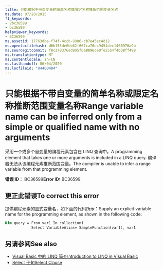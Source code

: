 ```yaml
---
title: 只能根据不带自变量的简单名称或限定名称推断范围变量名称
ms.date: 07/20/2015
f1_keywords:
- vbc36599
- bc36599
helpviewer_keywords:
- BC36599
ms.assetid: 17763dbe-f74f-4ccb-8086-cb7e45ec4d12
ms.openlocfilehash: d6b155de0bb62f667ca76ec9454dec1466976a9b
ms.sourcegitcommit: f8c270376ed905f6a8896ce0fe25b4f4b38ff498
ms.translationtype: MT
ms.contentlocale: zh-CN
ms.lasthandoff: 06/04/2020
ms.locfileid: "84400404"
---
```

# <a name="range-variable-name-can-be-inferred-only-from-a-simple-or-qualified-name-with-no-arguments"></a><span data-ttu-id="af765-102">只能根据不带自变量的简单名称或限定名称推断范围变量名称</span><span class="sxs-lookup"><span data-stu-id="af765-102">Range variable name can be inferred only from a simple or qualified name with no arguments</span></span>

<span data-ttu-id="af765-103">采用一个或多个自变量的编程元素包含在 LINQ 查询中。</span><span class="sxs-lookup"><span data-stu-id="af765-103">A programming element that takes one or more arguments is included in a LINQ query.</span></span> <span data-ttu-id="af765-104">编译器无法从该编程元素推断范围变量。</span><span class="sxs-lookup"><span data-stu-id="af765-104">The compiler is unable to infer a range variable from that programming element.</span></span>

<span data-ttu-id="af765-105">**错误 ID：** BC36599</span><span class="sxs-lookup"><span data-stu-id="af765-105">**Error ID:** BC36599</span></span>

## <a name="to-correct-this-error"></a><span data-ttu-id="af765-106">更正此错误</span><span class="sxs-lookup"><span data-stu-id="af765-106">To correct this error</span></span>

<span data-ttu-id="af765-107">提供编程元素的显式变量名，如下面的代码所示：</span><span class="sxs-lookup"><span data-stu-id="af765-107">Supply an explicit variable name for the programming element, as shown in the following code:</span></span>

```vb
Dim query = From var1 In collection1
            Select VariableAlias= SampleFunction(var1), var1
```

## <a name="see-also"></a><span data-ttu-id="af765-108">另请参阅</span><span class="sxs-lookup"><span data-stu-id="af765-108">See also</span></span>

- [<span data-ttu-id="af765-109">Visual Basic 中的 LINQ 简介</span><span class="sxs-lookup"><span data-stu-id="af765-109">Introduction to LINQ in Visual Basic</span></span>](../../programming-guide/language-features/linq/introduction-to-linq.md)
- [<span data-ttu-id="af765-110">Select 子句</span><span class="sxs-lookup"><span data-stu-id="af765-110">Select Clause</span></span>](../queries/select-clause.md)
